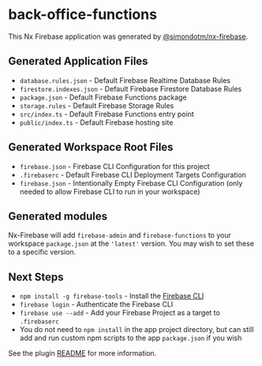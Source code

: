 # back-office-functions

This Nx Firebase application was generated by [@simondotm/nx-firebase](https://github.com/simondotm/nx-firebase).

## Generated Application Files

- `database.rules.json` - Default Firebase Realtime Database Rules
- `firestore.indexes.json` - Default Firebase Firestore Database Rules
- `package.json` - Default Firebase Functions package
- `storage.rules` - Default Firebase Storage Rules
- `src/index.ts` - Default Firebase Functions entry point
- `public/index.ts` - Default Firebase hosting site

## Generated Workspace Root Files

- `firebase.json` - Firebase CLI Configuration for this project
- `.firebaserc` - Default Firebase CLI Deployment Targets Configuration
- `firebase.json` - Intentionally Empty Firebase CLI Configuration (only needed to allow Firebase CLI to run in your workspace)

## Generated modules

Nx-Firebase will add `firebase-admin` and `firebase-functions` to your workspace `package.json` at the `'latest'` version. You may wish to set these to a specific version.

## Next Steps

- `npm install -g firebase-tools` - Install the [Firebase CLI](https://firebase.google.com/docs/cli)
- `firebase login` - Authenticate the Firebase CLI
- `firebase use --add` - Add your Firebase Project as a target to `.firebaserc`
- You do not need to `npm install` in the app project directory, but can still add and run custom npm scripts to the app `package.json` if you wish

See the plugin [README](https://github.com/simondotm/nx-firebase/blob/main/README.md) for more information.
